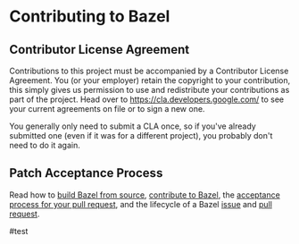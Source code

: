 # Contributing to Bazel

## Contributor License Agreement

Contributions to this project must be accompanied by a Contributor License
Agreement. You (or your employer) retain the copyright to your contribution,
this simply gives us permission to use and redistribute your contributions as
part of the project. Head over to <https://cla.developers.google.com/> to see
your current agreements on file or to sign a new one.

You generally only need to submit a CLA once, so if you've already submitted one
(even if it was for a different project), you probably don't need to do it
again.

## Patch Acceptance Process

Read how to [build Bazel from source](https://bazel.build/install/compile-source),
[contribute to Bazel](https://bazel.build/contributing.html),
the [acceptance process for your pull request](https://bazel.build/basics/patching.html),
and the lifecycle of a Bazel [issue](https://www.bazel.build/maintaining/maintainers-guide.html#lifecycle-issue)
and [pull request](https://www.bazel.build/maintaining/maintainers-guide.html#lifecycle-pull-request).


#test
